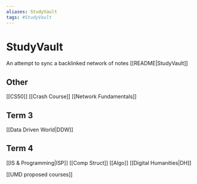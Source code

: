 ```yaml
---
aliases: StudyVault
tags: #StudyVault
---
```

# StudyVault
 An attempt to sync a backlinked network of notes
[[README|StudyVault]]

## Other
[[CS50]]
[[Crash Course]]
[[Network Fundamentals]]

## Term 3
[[Data Driven World|DDW]]

## Term 4
[[IS & Programming|ISP]]
[[Comp Struct]]
[[Algo]]
[[Digital Humanities|DH]]

[[UMD proposed courses]]